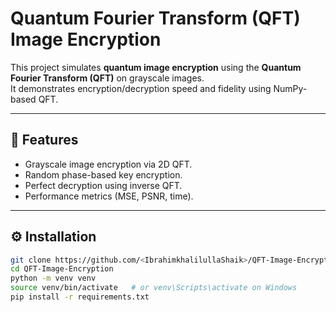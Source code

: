 # Quantum Fourier Transform (QFT) Image Encryption

This project simulates **quantum image encryption** using the **Quantum Fourier Transform (QFT)** on grayscale images.  
It demonstrates encryption/decryption speed and fidelity using NumPy-based QFT.

---

## 🧰 Features
- Grayscale image encryption via 2D QFT.
- Random phase-based key encryption.
- Perfect decryption using inverse QFT.
- Performance metrics (MSE, PSNR, time).

---

## ⚙️ Installation
```bash
git clone https://github.com/<IbrahimkhalilullaShaik>/QFT-Image-Encryption.git
cd QFT-Image-Encryption
python -m venv venv
source venv/bin/activate   # or venv\Scripts\activate on Windows
pip install -r requirements.txt
